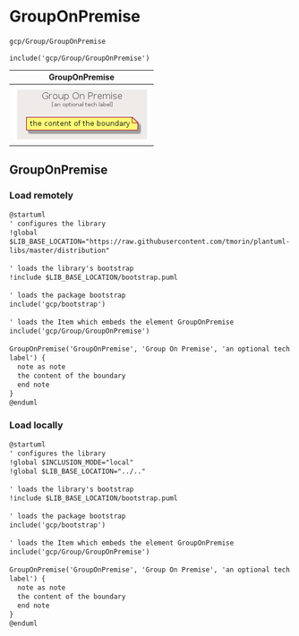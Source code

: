 # GroupOnPremise


```text
gcp/Group/GroupOnPremise
```

```text
include('gcp/Group/GroupOnPremise')
```



| GroupOnPremise |
| :---: |
| ![illustration for GroupOnPremise](../../gcp/Group/GroupOnPremise.Local.png) |




## GroupOnPremise

### Load remotely
```plantuml
@startuml
' configures the library
!global $LIB_BASE_LOCATION="https://raw.githubusercontent.com/tmorin/plantuml-libs/master/distribution"

' loads the library's bootstrap
!include $LIB_BASE_LOCATION/bootstrap.puml

' loads the package bootstrap
include('gcp/bootstrap')

' loads the Item which embeds the element GroupOnPremise
include('gcp/Group/GroupOnPremise')

GroupOnPremise('GroupOnPremise', 'Group On Premise', 'an optional tech label') {
  note as note
  the content of the boundary
  end note
}
@enduml
```

### Load locally
```plantuml
@startuml
' configures the library
!global $INCLUSION_MODE="local"
!global $LIB_BASE_LOCATION="../.."

' loads the library's bootstrap
!include $LIB_BASE_LOCATION/bootstrap.puml

' loads the package bootstrap
include('gcp/bootstrap')

' loads the Item which embeds the element GroupOnPremise
include('gcp/Group/GroupOnPremise')

GroupOnPremise('GroupOnPremise', 'Group On Premise', 'an optional tech label') {
  note as note
  the content of the boundary
  end note
}
@enduml
```

